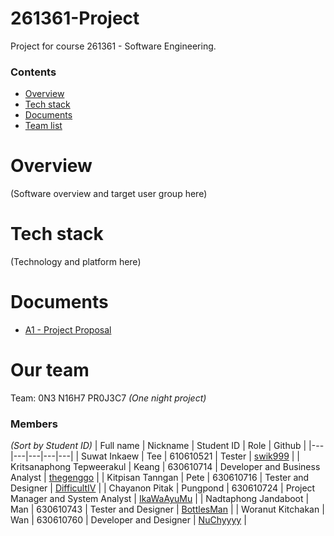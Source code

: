 # 261361-Project
Project for course 261361 - Software Engineering.

### Contents
 - [Overview](#overview)
 - [Tech stack](#tech-stack)
 - [Documents](#documents)
 - [Team list](#our-team)

# Overview

(Software overview and target user group here)

# Tech stack

(Technology and platform here)

# Documents

 - [A1 - Project Proposal](./documents/A1/A1.pdf)

# Our team
Team: 0N3 N16H7 PR0J3C7 *(One night project)*
### Members 
*(Sort by Student ID)*
| Full name | Nickname | Student ID | Role | Github |
|---|---|---|---|---|
| Suwat Inkaew | Tee | 610610521 | Tester | [swik999](https://github.com/swik999/) | 
| Kritsanaphong Tepweerakul | Keang | 630610714 | Developer and Business Analyst | [thegenggo](https://github.com/thegenggo/) |
| Kitpisan Tanngan | Pete | 630610716 | Tester and Designer | [DifficultIV](https://github.com/DifficultIV) |
| Chayanon Pitak | Pungpond | 630610724 | Project Manager and System Analyst | [IkaWaAyuMu](https://github.com/IkaWaAyuMu) |
| Nadtaphong Jandaboot | Man | 630610743 | Tester and Designer | [BottlesMan](https://github.com/BottlesMan) |
| Woranut Kitchakan | Wan | 630610760 | Developer and Designer | [NuChyyyy](https://github.com/NuChyyyy) |
